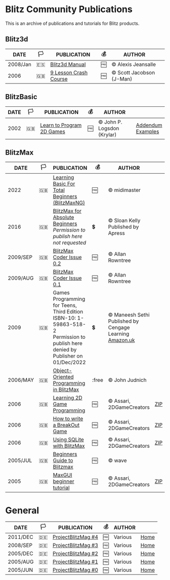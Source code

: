 # Blitz Community Publications #
This is an archive of publications and tutorials for Blitz products.

## Blitz3d ##
| DATE | :white_flag: | PUBLICATION | :moneybag: | AUTHOR |  |
|------|--------------|-------------|------------|--------|--|
| 2008/Jan | :es: | [Blitz3d Manual](Alexis-Jeansalle/Manual-Blitz3d-Español.pdf) | :free: | &copy; Alexis Jeansalle | |
| 2006 | :uk: | [9 Lesson Crash Course](J-Man/Blitz3D_Crash_Course.pdf) | :free: | &copy; Scott Jacobson (J-Man) | 


## BlitzBasic
| DATE | :white_flag: | PUBLICATION | :moneybag: | AUTHOR |  |
|------|--------------|-------------|------------|--------|--|
| 2002 | :uk: | [Learn to Program 2D Games](Krylar/learn2programbb-final.pdf) | :free: | &copy; John P. Logsdon (Krylar)| [Addendum](Krylar/Krylar's_Games_Programming_Addendum.pdf)<br>[Examples](Krylar/ExampleCode.zip) |

## BlitzMax
| DATE | :white_flag: | PUBLICATION | :moneybag: | AUTHOR |  |
|------|--------------|-------------|------------|--------|--|
| 2022 | :uk: | [Learning Basic For Total Beginners (BlitzMaxNG)](https://www.syntaxbomb.com/tutorials/learning-basic-for-total-beginners-blitzmax-ng/) | :free: | &copy; midimaster | 
| 2016     | :uk: | [BlitzMax for Absolute Beginners](https://link.springer.com/book/10.1007/978-1-4842-2523-3)<br>*Permission to publish here not requested* | :heavy_dollar_sign: | &copy; Sloan Kelly<br>Published by Apress |
| 2009/SEP | :uk: | [BlitzMax Coder Issue 0.2](blitzmax-coder/blitzmax-coder-02.pdf) | :free: | &copy; Allan Rowntree |
| 2009/AUG | :uk: | [BlitzMax Coder Issue 0.1](blitzmax-coder/blitzmax-coder-01.pdf) | :free: | &copy; Allan Rowntree |
| 2009     | :uk: | Games Programming for Teens, Third Edition<br>ISBN-10: 1-59863-518-2<br>Permission to publish here denied by Publisher on 01/Dec/2022| :heavy_dollar_sign: | &copy; Maneesh Sethi<br>Published by Cengage Learning<br>[Amazon.uk](https://www.amazon.co.uk/Game-Programming-Teens-Maneesh-Sethi/dp/1598635182) | |
| 2006/MAY | :uk:| [Object-Oriented Programming in BlitzMax](john-judnich/BlitzMax_OOP_Tutorial.pdf) | :free | &copy; John Judnich |
| 2006     | :uk: | [Learning 2D Game Programming](assari/assari-learning-2d-game-programming.md) | :free: | &copy; Assari, 2DGameCreators | [ZIP](assari/assari-learning-2d-game-programming.zip) |
| 2006     | :uk: | [How to write a BreakOut Game](assari/assari-how-to-write-a-breakout-game.md) | :free: | &copy; Assari, 2DGameCreators | [ZIP](assari/assari-how-to-write-a-breakout-game.zip) |
| 2006     | :uk: | [Using SQLite with BlitzMax](assari/assari-using-sqlite-with-blitzmax.pdf) | :free: | &copy; Assari, 2DGameCreators | [ZIP](assari/assari-using-sqlite-with-blitzmax.zip) |
| 2005/JUL | :uk: | [Beginners Guide to Blitzmax](wave/waves-blitzmax-tutorial-version-10-2005-07-22.pdf) | :free: | &copy; wave |
| 2005     | :uk: | [MaxGUI beginner tutorial](assari/assari-maxgui-beginner-tutorial.md) | :free: | &copy; Assari, 2DGameCreators | [ZIP](assari/assari-maxgui-beginner-tutorial.zip) |



# General
| DATE | :white_flag: | PUBLICATION | :moneybag: | AUTHOR |  |
|------|--------------|-------------|------------|--------|--|
| 2011/DEC | :de: | [ProjectBlitzMag #4](project-blitzmag/PBM_04.pdf) | :free: | Various | [Home](https://www.blitzforum.de/scene/pbmags/) |
| 2008/SEP | :de: | [ProjectBlitzMag #3](project-blitzmag/PBM_03.pdf) | :free: | Various | [Home](https://www.blitzforum.de/scene/pbmags/) |
| 2005/DEC | :de: | [ProjectBlitzMag #2](project-blitzmag/PBM_02.pdf) | :free: | Various | [Home](https://www.blitzforum.de/scene/pbmags/) |
| 2005/AUG | :de: | [ProjectBlitzMag #1](project-blitzmag/PBM_01.pdf) | :free: | Various | [Home](https://www.blitzforum.de/scene/pbmags/) |
| 2005/JUN | :de: | [ProjectBlitzMag #0](project-blitzmag/PBM_00.pdf) | :free: | Various | [Home](https://www.blitzforum.de/scene/pbmags/) |



